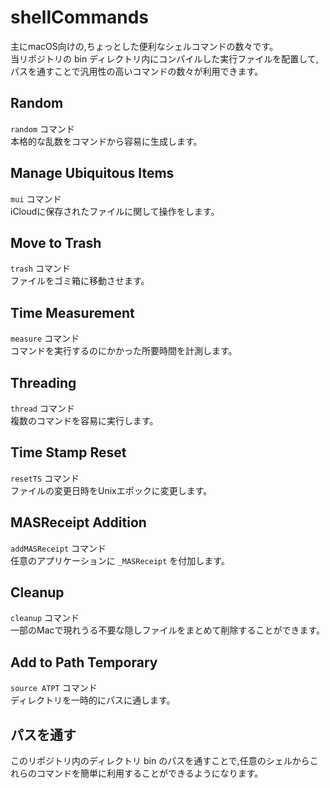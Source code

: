 # shellCommands
主にmacOS向けの,ちょっとした便利なシェルコマンドの数々です。<br>
当リポジトリの bin ディレクトリ内にコンパイルした実行ファイルを配置して,パスを通すことで汎用性の高いコマンドの数々が利用できます。

## Random
`random` コマンド<br>
本格的な乱数をコマンドから容易に生成します。

## Manage Ubiquitous Items
`mui` コマンド<br>
iCloudに保存されたファイルに関して操作をします。

## Move to Trash
`trash` コマンド<br>
ファイルをゴミ箱に移動させます。

## Time Measurement
`measure` コマンド<br>
コマンドを実行するのにかかった所要時間を計測します。

## Threading
`thread` コマンド<br>
複数のコマンドを容易に実行します。

## Time Stamp Reset
`resetTS` コマンド<br>
ファイルの変更日時をUnixエポックに変更します。

## MASReceipt Addition
`addMASReceipt` コマンド<br>
任意のアプリケーションに `_MASReceipt` を付加します。

## Cleanup
`cleanup` コマンド<br>
一部のMacで現れうる不要な隠しファイルをまとめて削除することができます。

## Add to Path Temporary
`source ATPT` コマンド<br>
ディレクトリを一時的にパスに通します。

## パスを通す
このリポジトリ内のディレクトリ bin のパスを通すことで,任意のシェルからこれらのコマンドを簡単に利用することができるようになります。